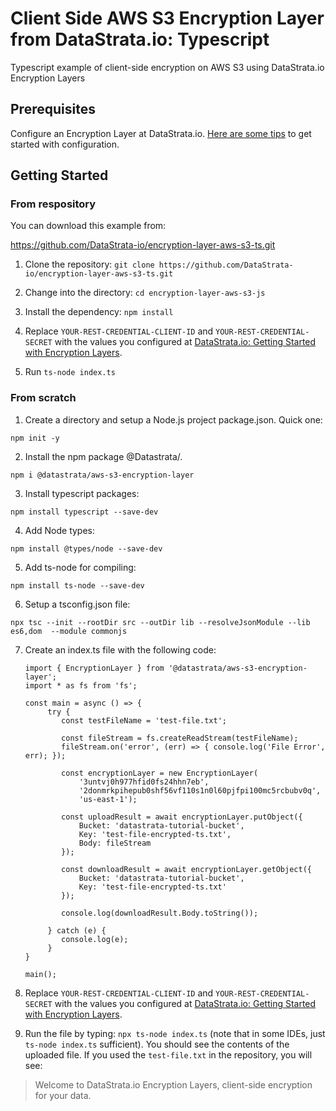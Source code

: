 # Client Side AWS S3 Encryption Layer from DataStrata.io: Typescript
Typescript example of client-side encryption on AWS S3 using DataStrata.io Encryption Layers

## Prerequisites

Configure an Encryption Layer at DataStrata.io. [Here are some tips](https://datastrata.io/encryption-layer-overview-and-getting-started/) to get started with configuration.

## Getting Started

### From respository

You can download this example from:

https://github.com/DataStrata-io/encryption-layer-aws-s3-ts.git

1. Clone the repository: `git clone https://github.com/DataStrata-io/encryption-layer-aws-s3-ts.git`

2. Change into the directory: `cd encryption-layer-aws-s3-js`

3. Install the dependency: `npm install`

4. Replace `YOUR-REST-CREDENTIAL-CLIENT-ID` and `YOUR-REST-CREDENTIAL-SECRET` with the values you configured at [DataStrata.io: Getting Started with Encryption Layers](https://datastrata.io/encryption-layer-overview-and-getting-started/).

5. Run `ts-node index.ts`

### From scratch

1. Create a directory and setup a Node.js project package.json. Quick one:

`npm init -y`

2. Install the npm package @Datastrata/.

`npm i @datastrata/aws-s3-encryption-layer`

3. Install typescript packages:

`npm install typescript --save-dev`

4. Add Node types:

`npm install @types/node --save-dev`

5. Add ts-node for compiling:

`npm install ts-node --save-dev`

6. Setup a tsconfig.json file:

`npx tsc --init --rootDir src --outDir lib --resolveJsonModule --lib es6,dom  --module commonjs`

7. Create an index.ts file with the following code:

       import { EncryptionLayer } from '@datastrata/aws-s3-encryption-layer';
       import * as fs from 'fs';
       
       const main = async () => {
            try {
               const testFileName = 'test-file.txt';
       
               const fileStream = fs.createReadStream(testFileName);
               fileStream.on('error', (err) => { console.log('File Error', err); });
       
               const encryptionLayer = new EncryptionLayer(
                   '3untvj0h977hfid0fs24hhn7eb',
                   '2donmrkpihepub0shf56vf110s1n0l60pjfpi100mc5rcbubv0q',
                   'us-east-1');
       
               const uploadResult = await encryptionLayer.putObject({
                   Bucket: 'datastrata-tutorial-bucket',
                   Key: 'test-file-encrypted-ts.txt',
                   Body: fileStream
               });
       
               const downloadResult = await encryptionLayer.getObject({
                   Bucket: 'datastrata-tutorial-bucket',
                   Key: 'test-file-encrypted-ts.txt'
               });
       
               console.log(downloadResult.Body.toString());
       
            } catch (e) {
               console.log(e);
            }
       }
       
       main();


8. Replace `YOUR-REST-CREDENTIAL-CLIENT-ID` and `YOUR-REST-CREDENTIAL-SECRET` with the values you configured at [DataStrata.io: Getting Started with Encryption Layers](https://datastrata.io/encryption-layer-overview-and-getting-started/).


9. Run the file by typing: `npx ts-node index.ts` (note that in some IDEs, just `ts-node index.ts` sufficient). You should see the contents of the uploaded file. If you used the `test-file.txt` in the repository, you will see:

> Welcome to DataStrata.io Encryption Layers, client-side encryption for your data.

